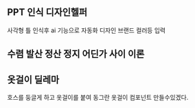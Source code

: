 ## PPT 인식 디자인헬퍼
사각형 틀 인식후 ai 기능으로 자동화 디자인
브랜드 컬러등 입력
## 수렴 발산 정산 정지 어딘가 사이 이론

## 옷걸이 딜레마
호스를 둥글게 하고 옷걸이를 붙여 동그란 옷걸이 컴포넌트 만들수있겠다.